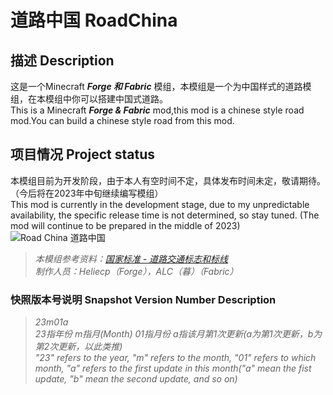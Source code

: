 # 道路中国 RoadChina
## 描述 Description
这是一个Minecraft ___Forge 和 Fabric___ 模组，本模组是一个为中国样式的道路模组，在本模组中你可以搭建中国式道路。  
This is a Minecraft ___Forge & Fabric___ mod,this mod is a chinese style road mod.You can build a chinese style road from this mod.  
## 项目情况 Project status
本模组目前为开发阶段，由于本人有空时间不定，具体发布时间未定，敬请期待。（今后将在2023年中旬继续编写模组）  
This mod is currently in the development stage, due to my unpredictable availability, the specific release time is not determined, so stay tuned. (The mod will continue to be prepared in the middle of 2023) 
![Road China 道路中国](https://www.helloimg.com/images/2022/12/30/oCHx7M.png "Road China 道路中国")
> *本模组参考资料：[国家标准 - 道路交通标志和标线](http://jtst.mot.gov.cn/gb/search/gbDetailed?id=e424d8a7313d0ce7d19c6773ad0cdf51)*  
> *制作人员：Heliecp（Forge），ALC（暮）（Fabric）*
### 快照版本号说明 Snapshot Version Number Description
> *23m01a*   
> *23指年份 m指月(Month) 01指月份 a指该月第1次更新(a为第1次更新，b为第2次更新，以此类推)*  
> *"23" refers to the year, "m" refers to the month, "01" refers to which month, "a" refers to the first update in this month("a" mean the fist update, "b" mean the second update, and so on)*
